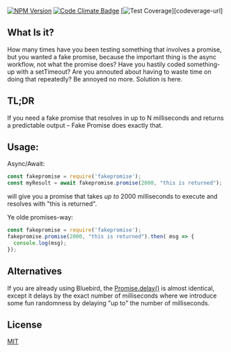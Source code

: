 
[![NPM Version][npm-img]][npm-url]
[![Code Climate Badge][codeclimate-img]][codeclimate-url]
[![Test Coverage][coverage-img]][codeverage-url]

## What Is it?

How many times have you been testing something that involves a promise, but you
wanted a fake promise, because the important thing is the async workflow, not
what the promise does? Have you hastily coded something-up with a setTimeout?
Are you annouted about having to waste time on doing that repeatedly? Be annoyed
no more. Solution is here. 

## TL;DR

If you need a fake promise that resolves in up to N milliseconds and returns a
predictable output – Fake Promise does exactly that.

## Usage:

Async/Await:

```javascript
const fakepromise = require('fakepromise');
const myResult = await fakepromise.promise(2000, "this is returned");
```

will give you a promise that takes *up to* 2000 milliseconds to execute and
resolves with "this is returned".

Ye olde promises-way:

```javascript
const fakepromise = require('fakepromise');
fakepromise.promise(2000, "this is returned").then( msg => {
  console.log(msg);
});
```

## Alternatives

If you are already using Bluebird, the
[Promise.delay()](http://bluebirdjs.com/docs/api/promise.delay.html) is almost
identical, except it delays by the exact number of milliseconds where we
introduce some fun randomness by delaying "up to" the number of milliseconds. 

## License

[MIT](LICENSE)

[npm-img]: https://img.shields.io/npm/v/fakepromise.svg?style=flat
[npm-url]: https://www.npmjs.com/package/fakepromise
[codeclimate-img]: https://codeclimate.com/github/inadarei/fakepromise/badges/gpa.svg
[codeclimate-url]: https://codeclimate.com/github/inadarei/fakepromise
[coverage-img]: https://api.codeclimate.com/v1/badges/cb7dfc4827bac808b77b/test_coverage
[coverage-url]: https://codeclimate.com/github/inadarei/fakepromise/test_coverage
